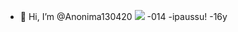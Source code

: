 - 👋 Hi, I’m @Anonima130420
  ![](https://media1.tenor.com/m/GA-xYsUZWHAAAAAC/minions.gif)
  -014  -ipaussu!
  -16y
